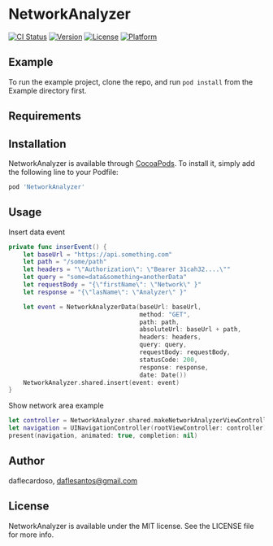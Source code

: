 # NetworkAnalyzer

[![CI Status](https://img.shields.io/travis/daflecardoso/NetworkAnalyzer.svg?style=flat)](https://travis-ci.org/daflecardoso/NetworkAnalyzer)
[![Version](https://img.shields.io/cocoapods/v/NetworkAnalyzer.svg?style=flat)](https://cocoapods.org/pods/NetworkAnalyzer)
[![License](https://img.shields.io/cocoapods/l/NetworkAnalyzer.svg?style=flat)](https://cocoapods.org/pods/NetworkAnalyzer)
[![Platform](https://img.shields.io/cocoapods/p/NetworkAnalyzer.svg?style=flat)](https://cocoapods.org/pods/NetworkAnalyzer)

## Example

To run the example project, clone the repo, and run `pod install` from the Example directory first.

## Requirements

## Installation

NetworkAnalyzer is available through [CocoaPods](https://cocoapods.org). To install
it, simply add the following line to your Podfile:

```ruby
pod 'NetworkAnalyzer'
```

## Usage

Insert data event

```swift
private func inserEvent() {
    let baseUrl = "https://api.something.com"
    let path = "/some/path"
    let headers = "\"Authorization\": \"Bearer 31cah32....\""
    let query = "some=data&something=anotherData"
    let requestBody = "{\"firstName\": \"Network\" }"
    let response = "{\"lasName\": \"Analyzer\" }"

    let event = NetworkAnalyzerData(baseUrl: baseUrl,
                                    method: "GET",
                                    path: path,
                                    absoluteUrl: baseUrl + path,
                                    headers: headers,
                                    query: query,
                                    requestBody: requestBody,
                                    statusCode: 200,
                                    response: response,
                                    date: Date())
    NetworkAnalyzer.shared.insert(event: event)
}
```

Show network area example

```swift
let controller = NetworkAnalyzer.shared.makeNetworkAnalyzerViewController()
let navigation = UINavigationController(rootViewController: controller)
present(navigation, animated: true, completion: nil)
```

## Author

daflecardoso, daflesantos@gmail.com

## License

NetworkAnalyzer is available under the MIT license. See the LICENSE file for more info.

